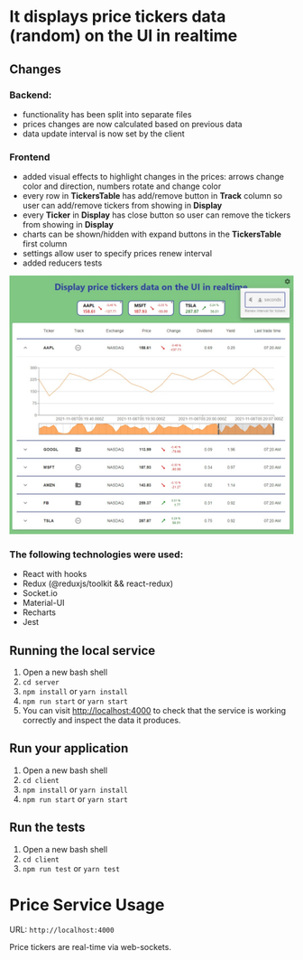 
# It displays price tickers data (random) on the UI in realtime

## Changes

### Backend:
- functionality has been split into separate files
- prices changes are now calculated based on previous data
- data update interval is now set by the client

### Frontend
- added visual effects to highlight changes in the prices: arrows change color and direction, numbers rotate and change color
- every row in __TickersTable__ has add/remove button in __Track__ column so user can add/remove tickers from showing in __Display__
- every __Ticker__ in __Display__ has close button so user can remove the tickers from showing in __Display__
- charts can be shown/hidden with expand buttons in the __TickersTable__ first column
- settings allow user to specify prices renew interval
- added reducers tests 

![alt text](screenshots/1.png "Tickers demo screenshot")

### The following technologies were used:
- React with hooks
- Redux (@reduxjs/toolkit && react-redux)
- Socket.io 
- Material-UI
- Recharts
- Jest

## Running the local service
1. Open a new bash shell
2. ```cd server```
3. ```npm install``` or ```yarn install```
4. ```npm run start``` or ```yarn start```
5. You can visit [http://localhost:4000](http://localhost:4000) to check that the service is working correctly and inspect the data it produces.

## Run your application
1. Open a new bash shell
2. ```cd client```
3. ```npm install``` or ```yarn install```
4. ```npm run start``` or ```yarn start```

## Run the tests
1. Open a new bash shell
2. ```cd client```
3. ```npm run test``` or ```yarn test```

# Price Service Usage

URL:
```http://localhost:4000```

Price tickers are real-time via web-sockets.
